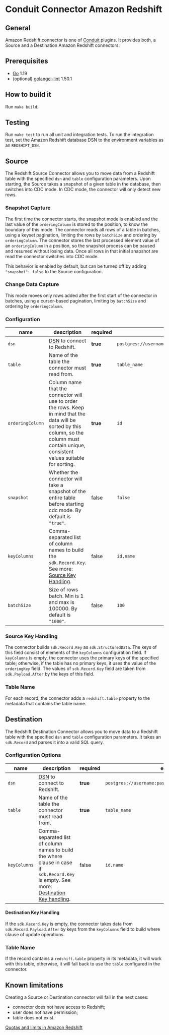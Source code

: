 # Conduit Connector Amazon Redshift

## General

Amazon Redshift connector is one of [Conduit](https://github.com/ConduitIO/conduit) plugins. It provides both, a Source
and a Destination Amazon Redshift connectors.

## Prerequisites

- [Go](https://go.dev/) 1.19
- (optional) [golangci-lint](https://github.com/golangci/golangci-lint) 1.50.1

## How to build it

Run `make build`.

## Testing

Run `make test` to run all unit and integration tests. To run the integration test, set the Amazon Redshift database DSN
to the environment variables as an `REDSHIFT_DSN`.

## Source

The Redshift Source Connector allows you to move data from a Redshift table with the specified `dsn` and `table`
configuration parameters. Upon starting, the Source takes a snapshot of a given table in the database, then switches
into CDC mode. In CDC mode, the connector will only detect new rows.

### Snapshot Capture

The first time the connector starts, the snapshot mode is enabled and the last value of the `orderingColumn` is stored
to the position, to know the boundary of this mode. The connector reads all rows of a table in batches, using a
keyset pagination, limiting the rows by `batchSize` and ordering by `orderingColumn`. The connector stores the
last processed element value of an `orderingColumn` in a position, so the snapshot process can be paused and resumed
without losing data. Once all rows in that initial snapshot are read the connector switches into CDC mode.

This behavior is enabled by default, but can be turned off by adding `"snapshot": false` to the Source configuration.

### Change Data Capture

This mode moves only rows added after the first start of the connector in batches, using a cursor-based pagination,
limiting by `batchSize` and ordering by `orderingColumn`.

### Configuration

| name             | description                                                                                                                                                                                     | required | example                                               |
|------------------|-------------------------------------------------------------------------------------------------------------------------------------------------------------------------------------------------|----------|-------------------------------------------------------|
| `dsn`            | [DSN](https://en.wikipedia.org/wiki/Data_source_name) to connect to Redshift.                                                                                                                   | **true** | `postgres://username:password@endpoint:5439/database` |
| `table`          | Name of the table the connector must read from.                                                                                                                                                 | **true** | `table_name`                                          |
| `orderingColumn` | Column name that the connector will use to order the rows. Keep in mind that the data will be sorted by this column, so the column must contain unique, consistent values suitable for sorting. | **true** | `id`                                                  |
| `snapshot`       | Whether the connector will take a snapshot of the entire table before starting cdc mode. By default is `"true"`.                                                                                | false    | `false`                                               |
| `keyColumns`     | Comma-separated list of column names to build the `sdk.Record.Key`. See more: [Source Key Handling](#source-key-handling).                                                                      | false    | `id,name`                                             |
| `batchSize`      | Size of rows batch. Min is 1 and max is 100000. By default is `"1000"`.                                                                                                                         | false    | `100`                                                 |

### Source Key Handling

The connector builds `sdk.Record.Key` as `sdk.StructuredData`. The keys of this field consist of elements of
the `keyColumns` configuration field. If `keyColumns` is empty, the connector uses the primary keys of the specified
table; otherwise, if the table has no primary keys, it uses the value of the `orderingKey` field. The values
of `sdk.Record.Key` field are taken from `sdk.Payload.After` by the keys of this field.

### Table Name

For each record, the connector adds a `redshift.table` property to the metadata that contains the table name.

## Destination

The Redshift Destination Connector allows you to move data to a Redshift table with the specified `dsn` and `table`
configuration parameters. It takes an `sdk.Record` and parses it into a valid SQL query.

### Configuration Options

| name         | description                                                                                                                                                           | required | example                                               |
|--------------|-----------------------------------------------------------------------------------------------------------------------------------------------------------------------|----------|-------------------------------------------------------|
| `dsn`        | [DSN](https://en.wikipedia.org/wiki/Data_source_name) to connect to Redshift.                                                                                         | **true** | `postgres://username:password@endpoint:5439/database` |
| `table`      | Name of the table the connector must read from.                                                                                                                       | **true** | `table_name`                                          |
| `keyColumns` | Comma-separated list of column names to build the where clause in case if `sdk.Record.Key` is empty. See more: [Destination Key handling](#destination-key-handling). | false    | `id,name`                                             |

#### Destination Key Handling

If the `sdk.Record.Key` is empty, the connector takes data from `sdk.Record.Payload.After` by keys from the `keyColumns`
field to build where clause of update operations.

### Table Name

If the record contains a `redshift.table` property in its metadata, it will work with this table, otherwise, it will
fall back to use the `table` configured in the connector.


## Known limitations

Creating a Source or Destination connector will fail in the next cases:
- connector does not have access to Redshift;
- user does not have permission;
- table does not exist.

[Quotas and limits in Amazon Redshift](https://docs.aws.amazon.com/redshift/latest/mgmt/amazon-redshift-limits.html)
